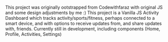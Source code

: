 This project was originally ootstrapped from Codewithfaraz with original JS and some design adjustments by me :)
This project is a Vanilla JS Activity Dashboard which tracks activity/sports/fitness, perhaps connected to a smart device, 
and with options to receive updates from, and share updates with, friends. Currently still in development, including components (Home, Profile, Activities, Settings)
